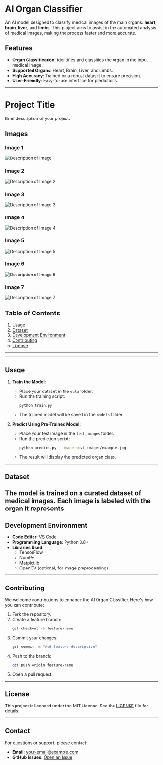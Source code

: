 # AI Organ Classifier

An AI model designed to classify medical images of the main organs: **heart**, **brain**, **liver**, and **limbs**. This project aims to assist in the automated analysis of medical images, making the process faster and more accurate.

## Features
- **Organ Classification**: Identifies and classifies the organ in the input medical image.
- **Supported Organs**: Heart, Brain, Liver, and Limbs.
- **High Accuracy**: Trained on a robust dataset to ensure precision.
- **User-Friendly**: Easy-to-use interface for predictions.

---

# Project Title

Brief description of your project.

## Images

### Image 1
![Description of Image 1](https://github.com/user-attachments/assets/6b22a5d3-71eb-4cfa-a8a2-f5431ee1a35c)

### Image 2
![Description of Image 2](https://github.com/user-attachments/assets/2ccc88b2-fa6f-4721-959e-2934681bbe06)

### Image 3
![Description of Image 3](https://github.com/user-attachments/assets/464cfe4a-930f-4266-aece-49df77d39d3f)

### Image 4
![Description of Image 4](https://github.com/user-attachments/assets/e81c517e-6a98-48b3-9b8a-e6156b1569bd)

### Image 5
![Description of Image 5](https://github.com/user-attachments/assets/39981851-196b-48a5-8d43-5b03f6f04be8)

### Image 6
![Description of Image 6](https://github.com/user-attachments/assets/0e15e9cc-217a-4df2-9016-45efb3ea2d2b)

### Image 7
![Description of Image 7](https://github.com/user-attachments/assets/8e1188ca-d085-453a-8c24-5d9814fbc522)


## Table of Contents
1. [Usage](#usage)
2. [Dataset](#dataset)
3. [Development Environment](#development-environment)
4. [Contributing](#contributing)
5. [License](#license)

---
---

## Usage

1. **Train the Model**:
   - Place your dataset in the `data` folder.
   - Run the training script:
     ```bash
     python train.py
     ```
   - The trained model will be saved in the `models` folder.

2. **Predict Using Pre-Trained Model**:
   - Place your test image in the `test_images` folder.
   - Run the prediction script:
     ```bash
     python predict.py --image test_images/example.jpg
     ```
   - The result will display the predicted organ class.

---

## Dataset
The model is trained on a curated dataset of medical images. Each image is labeled with the organ it represents. 
---

## Development Environment
- **Code Editor**: [VS Code](https://code.visualstudio.com/)
- **Programming Language**: Python 3.8+
- **Libraries Used**:
  - TensorFlow
  - NumPy
  - Matplotlib
  - OpenCV (optional, for image preprocessing)

---

## Contributing
We welcome contributions to enhance the AI Organ Classifier. Here's how you can contribute:
1. Fork the repository.
2. Create a feature branch:
   ```bash
   git checkout -b feature-name
   ```
3. Commit your changes:
   ```bash
   git commit -m "Add feature description"
   ```
4. Push to the branch:
   ```bash
   git push origin feature-name
   ```
5. Open a pull request.

---

## License
This project is licensed under the MIT License. See the [LICENSE](LICENSE) file for details.

---

## Contact
For questions or support, please contact:
- **Email**: your-email@example.com
- **GitHub Issues**: [Open an Issue](https://github.com/your-username/ai-organ-classifier/issues)

